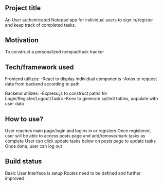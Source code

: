# 
<h2>Project title</h2>
An User authenticated Notepad app for individual users to sign in/register and keep track of completed tasks.

<h2>Motivation</h2>
To construct a personalized notepad/task tracker


<h2>Tech/framework used</h2>
Frontend utilizes:
-React to display individual components
-Axios to request data from backend according to path


Backend utilizes:
-Express.js to construct paths for Login/Register/Logout/Tasks
-Knex to generate sqlite3 tables, populate with user data

<h2>How to use?</h2>
User reaches main page/login and logins in or registers
Once registered, user will be able to access posts page and add/remove/mark tasks as complete
User can click update tasks below on posts page to update tasks
Once done, user can log out
  
<h2>Build status</h2>
Basic User Interface is setup
Routes need to be defined and further improved







